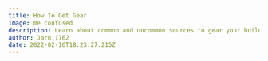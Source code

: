 ```yaml
---
title: How To Get Gear
image: me confused
description: Learn about common and uncommon sources to gear your builds.
author: Jarn.1762
date: 2022-02-16T18:23:27.215Z
---
```

